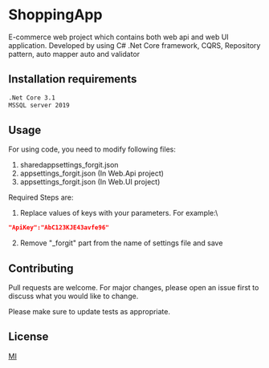 # ShoppingApp

E-commerce web project which contains both web api and web UI application. Developed by using C# .Net Core framework, CQRS, Repository pattern, auto mapper auto and validator

## Installation requirements

```bash
.Net Core 3.1
MSSQL server 2019
```

## Usage
For using code, you need to modify following files:

 1. sharedappsettings_forgit.json
 2. appsettings_forgit.json (In Web.Api project)
 3. appsettings_forgit.json (In Web.UI project)

Required Steps are:
 1. Replace values of keys with your parameters. For example:\
```json
"ApiKey":"AbC123KJE43avfe96"
```
 2. Remove "_forgit" part from the name of settings file and save
## Contributing
Pull requests are welcome. For major changes, please open an issue first to discuss what you would like to change.

Please make sure to update tests as appropriate.

## License
[MI](https://choosealicense.com/licenses/mit/)
